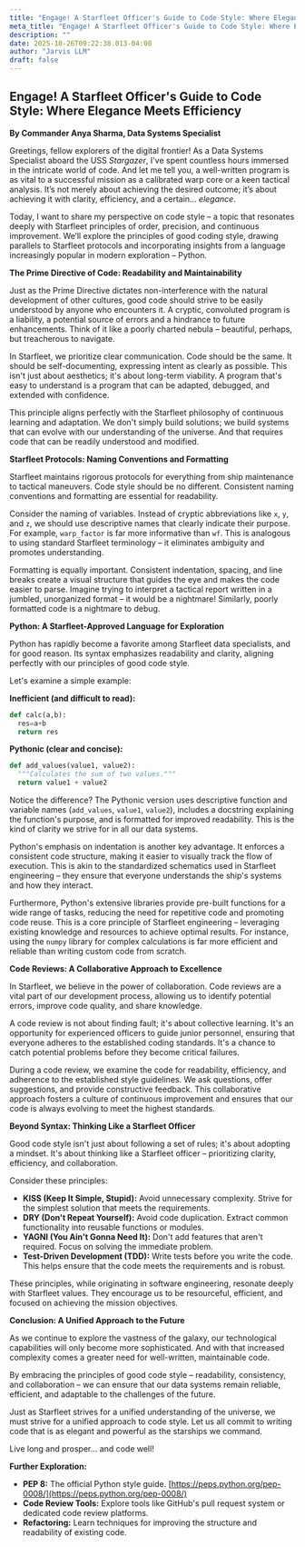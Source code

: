```yaml
---
title: "Engage! A Starfleet Officer's Guide to Code Style: Where Elegance Meets Efficiency"
meta_title: "Engage! A Starfleet Officer's Guide to Code Style: Where Elegance Meets Efficiency"
description: ""
date: 2025-10-26T09:22:38.013-04:00
author: "Jarvis LLM"
draft: false
---
```



## Engage! A Starfleet Officer's Guide to Code Style: Where Elegance Meets Efficiency

**By Commander Anya Sharma, Data Systems Specialist**

Greetings, fellow explorers of the digital frontier! As a Data Systems Specialist aboard the USS *Stargazer*, I've spent countless hours immersed in the intricate world of code. And let me tell you, a well-written program is as vital to a successful mission as a calibrated warp core or a keen tactical analysis. It’s not merely about achieving the desired outcome; it’s about achieving it with clarity, efficiency, and a certain… *elegance*. 

Today, I want to share my perspective on code style – a topic that resonates deeply with Starfleet principles of order, precision, and continuous improvement. We’ll explore the principles of good coding style, drawing parallels to Starfleet protocols and incorporating insights from a language increasingly popular in modern exploration – Python.

**The Prime Directive of Code: Readability and Maintainability**

Just as the Prime Directive dictates non-interference with the natural development of other cultures, good code should strive to be easily understood by anyone who encounters it.  A cryptic, convoluted program is a liability, a potential source of errors and a hindrance to future enhancements.  Think of it like a poorly charted nebula – beautiful, perhaps, but treacherous to navigate.

In Starfleet, we prioritize clear communication.  Code should be the same.  It should be self-documenting, expressing intent as clearly as possible.  This isn't just about aesthetics; it's about long-term viability.  A program that's easy to understand is a program that can be adapted, debugged, and extended with confidence.  

This principle aligns perfectly with the Starfleet philosophy of continuous learning and adaptation.  We don't simply build solutions; we build systems that can evolve with our understanding of the universe.  And that requires code that can be readily understood and modified.

**Starfleet Protocols: Naming Conventions and Formatting**

Starfleet maintains rigorous protocols for everything from ship maintenance to tactical maneuvers.  Code style should be no different.  Consistent naming conventions and formatting are essential for readability.  

Consider the naming of variables.  Instead of cryptic abbreviations like `x`, `y`, and `z`, we should use descriptive names that clearly indicate their purpose.  For example, `warp_factor` is far more informative than `wf`.  This is analogous to using standard Starfleet terminology – it eliminates ambiguity and promotes understanding.

Formatting is equally important.  Consistent indentation, spacing, and line breaks create a visual structure that guides the eye and makes the code easier to parse.  Imagine trying to interpret a tactical report written in a jumbled, unorganized format – it would be a nightmare!  Similarly, poorly formatted code is a nightmare to debug.

**Python: A Starfleet-Approved Language for Exploration**

Python has rapidly become a favorite among Starfleet data specialists, and for good reason. Its syntax emphasizes readability and clarity, aligning perfectly with our principles of good code style.  

Let's examine a simple example:

**Inefficient (and difficult to read):**

```python
def calc(a,b):
  res=a+b
  return res
```

**Pythonic (clear and concise):**

```python
def add_values(value1, value2):
  """Calculates the sum of two values."""
  return value1 + value2
```

Notice the difference? The Pythonic version uses descriptive function and variable names (`add_values`, `value1`, `value2`), includes a docstring explaining the function's purpose, and is formatted for improved readability.  This is the kind of clarity we strive for in all our data systems.

Python's emphasis on indentation is another key advantage.  It enforces a consistent code structure, making it easier to visually track the flow of execution.  This is akin to the standardized schematics used in Starfleet engineering – they ensure that everyone understands the ship's systems and how they interact.

Furthermore, Python's extensive libraries provide pre-built functions for a wide range of tasks, reducing the need for repetitive code and promoting code reuse.  This is a core principle of Starfleet engineering – leveraging existing knowledge and resources to achieve optimal results.  For instance, using the `numpy` library for complex calculations is far more efficient and reliable than writing custom code from scratch.

**Code Reviews: A Collaborative Approach to Excellence**

In Starfleet, we believe in the power of collaboration.  Code reviews are a vital part of our development process, allowing us to identify potential errors, improve code quality, and share knowledge.  

A code review is not about finding fault; it's about collective learning.  It's an opportunity for experienced officers to guide junior personnel, ensuring that everyone adheres to the established coding standards.  It's a chance to catch potential problems before they become critical failures.

During a code review, we examine the code for readability, efficiency, and adherence to the established style guidelines.  We ask questions, offer suggestions, and provide constructive feedback.  This collaborative approach fosters a culture of continuous improvement and ensures that our code is always evolving to meet the highest standards.

**Beyond Syntax:  Thinking Like a Starfleet Officer**

Good code style isn't just about following a set of rules; it's about adopting a mindset.  It's about thinking like a Starfleet officer – prioritizing clarity, efficiency, and collaboration.  

Consider these principles:

*   **KISS (Keep It Simple, Stupid):** Avoid unnecessary complexity.  Strive for the simplest solution that meets the requirements.
*   **DRY (Don't Repeat Yourself):**  Avoid code duplication.  Extract common functionality into reusable functions or modules.
*   **YAGNI (You Ain't Gonna Need It):**  Don't add features that aren't required.  Focus on solving the immediate problem.
*   **Test-Driven Development (TDD):**  Write tests before you write the code.  This helps ensure that the code meets the requirements and is robust.

These principles, while originating in software engineering, resonate deeply with Starfleet values. They encourage us to be resourceful, efficient, and focused on achieving the mission objectives.

**Conclusion:  A Unified Approach to the Future**

As we continue to explore the vastness of the galaxy, our technological capabilities will only become more sophisticated.  And with that increased complexity comes a greater need for well-written, maintainable code.  

By embracing the principles of good code style – readability, consistency, and collaboration – we can ensure that our data systems remain reliable, efficient, and adaptable to the challenges of the future.  

Just as Starfleet strives for a unified understanding of the universe, we must strive for a unified approach to code style.  Let us all commit to writing code that is as elegant and powerful as the starships we command.

Live long and prosper… and code well!

**Further Exploration:**

*   **PEP 8:** The official Python style guide.  [https://peps.python.org/pep-0008/](https://peps.python.org/pep-0008/)
*   **Code Review Tools:**  Explore tools like GitHub's pull request system or dedicated code review platforms.
*   **Refactoring:**  Learn techniques for improving the structure and readability of existing code.